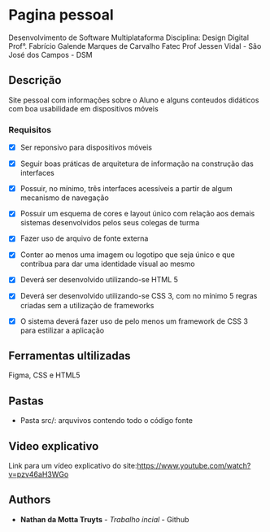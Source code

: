 
# Pagina pessoal

Desenvolvimento de Software Multiplataforma
Disciplina: Design Digital
Prof°. Fabrício Galende Marques de Carvalho
Fatec Prof Jessen Vidal - São José dos Campos - DSM


## Descrição
Site pessoal com informações sobre o Aluno e alguns conteudos didáticos com 
boa usabilidade em dispositivos móveis


### Requisitos
- [x] Ser reponsivo para dispositivos móveis
- [x] Seguir boas práticas de arquitetura de informação na construção das interfaces
- [x] Possuir, no mínimo, três interfaces acessíveis a partir de algum mecanismo de navegação
- [x] Possuir um esquema de cores e layout único com relação aos demais sistemas desenvolvidos pelos seus colegas de turma
- [x] Fazer uso de arquivo de fonte externa
- [x] Conter ao menos uma imagem ou logotipo que seja único e que contribua para dar uma identidade visual ao mesmo
- [x] Deverá ser desenvolvido utilizando-se HTML 5
- [x] Deverá ser desenvolvido utilizando-se CSS 3, com no mínimo 5 regras criadas sem a utilização de frameworks
- [x] O sistema deverá fazer uso de pelo menos um framework de CSS 3 para estilizar a aplicação


## Ferramentas ultilizadas
Figma, CSS e HTML5

## Pastas
* Pasta src/: arquvivos contendo todo o código fonte

## Video explicativo
Link para um vídeo explicativo do site:https://www.youtube.com/watch?v=pzv46aH3WGo

## Authors

* **Nathan da Motta Truyts** - *Trabalho incial* - Github



